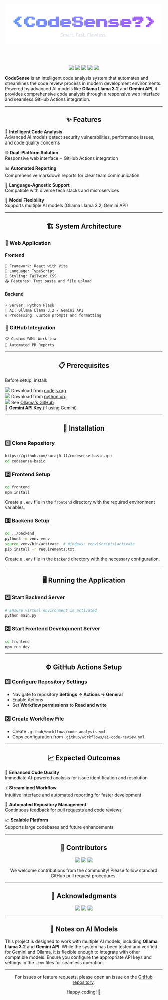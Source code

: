 <div align="center">

<img src="logo.png" alt="CodeSense Logo" width="500">

<br><br>

<img src="https://img.shields.io/badge/React-20232A?style=for-the-badge&logo=react&logoColor=61DAFB">
<img src="https://img.shields.io/badge/JavaScript-F7DF1E?style=for-the-badge&logo=javascript&logoColor=black">
<img src="https://img.shields.io/badge/Python-FFD43B?style=for-the-badge&logo=python&logoColor=blue">
<img src="https://img.shields.io/badge/Tailwind_CSS-38B2AC?style=for-the-badge&logo=tailwind-css&logoColor=white">
<img src="https://img.shields.io/badge/Vite-646CFF?style=for-the-badge&logo=vite&logoColor=white">



</div>


**CodeSense** is an intelligent code analysis system that automates and streamlines the code review process in modern development environments. Powered by advanced AI models like **Ollama Llama 3.2** and **Gemini API**, it provides comprehensive code analysis through a responsive web interface and seamless GitHub Actions integration.

---

<div align="center">

## ✨ Features

</div>

🤖 **Intelligent Code Analysis**  
Advanced AI models detect security vulnerabilities, performance issues, and code quality concerns

🌐 **Dual-Platform Solution**  
Responsive web interface + GitHub Actions integration

📊 **Automated Reporting**  
Comprehensive markdown reports for clear team communication

🔄 **Language-Agnostic Support**  
Compatible with diverse tech stacks and microservices

🧩 **Model Flexibility**  
Supports multiple AI models (Ollama Llama 3.2, Gemini API)

---

<div align="center">

## 🏗️ System Architecture

</div>

### 🎨 Web Application

#### Frontend
```
📱 Framework: React with Vite
🔷 Language: TypeScript
🎯 Styling: Tailwind CSS
📤 Features: Text paste and file upload
```

#### Backend
```
⚡ Server: Python Flask
🧠 AI: Ollama Llama 3.2 / Gemini API
⚙️ Processing: Custom prompts and formatting
```

### 🔗 GitHub Integration
```
📋 Custom YAML Workflow
📝 Automated PR Reports
```

---

<div align="center">

## 📋 Prerequisites

</div>

Before setup, install:

<img src="https://img.shields.io/badge/Node.js-339933?style=for-the-badge&logo=nodedotjs&logoColor=white"> Download from [nodejs.org](https://nodejs.org)  
<img src="https://img.shields.io/badge/Python-FFD43B?style=for-the-badge&logo=python&logoColor=blue"> Download from [python.org](https://python.org)  
<img src="https://img.shields.io/badge/Ollama-000000?style=for-the-badge&logo=llama&logoColor=white"> See [Ollama's GitHub](https://github.com/ollama/ollama)  
🔑 **Gemini API Key** (if using Gemini)

---

<div align="center">

## 🚀 Installation

</div>

### 1️⃣ Clone Repository
```bash
https://github.com/suraj0-11/codesense-basic.git
cd codesense-basic
```

### 2️⃣ Frontend Setup
```bash
cd frontend
npm install
```
Create a `.env` file in the `frontend` directory with the required environment variables.

### 3️⃣ Backend Setup
```bash
cd ../backend
python3 -m venv venv
source venv/bin/activate  # Windows: venv\Scripts\activate
pip install -r requirements.txt
```
Create a `.env` file in the `backend` directory with the necessary configuration.

---

<div align="center">

## 🖥️ Running the Application

</div>

### 1️⃣ Start Backend Server
```bash
# Ensure virtual environment is activated
python main.py
```

### 2️⃣ Start Frontend Development Server
```bash
cd frontend
npm run dev
```

---

<div align="center">

## ⚙️ GitHub Actions Setup

</div>

### 1️⃣ Configure Repository Settings
- Navigate to repository **Settings → Actions → General**
- Enable Actions
- Set **Workflow permissions** to **Read and write**

### 2️⃣ Create Workflow File
- Create `.github/workflows/code-analysis.yml`
- Copy configuration from `.github/workflows/ai-code-review.yml`

---

<div align="center">

## 📈 Expected Outcomes

</div>

🎯 **Enhanced Code Quality**  
Immediate AI-powered analysis for issue identification and resolution

⚡ **Streamlined Workflow**  
Intuitive interface and automated reporting for faster development

🔄 **Automated Repository Management**  
Continuous feedback for pull requests and code reviews

📈 **Scalable Platform**  
Supports large codebases and future enhancements

---

<div align="center">

## 👥 Contributors


[<img src="https://img.shields.io/badge/GitHub-suraj0--11-181717?style=for-the-badge&logo=github">](https://github.com/suraj0-11)
[<img src="https://img.shields.io/badge/GitHub-Rubbershredder-181717?style=for-the-badge&logo=github">](https://github.com/Rubbershredder/)
[<img src="https://img.shields.io/badge/GitHub-NikZone1-181717?style=for-the-badge&logo=github">](https://github.com/NikZone1)

We welcome contributions from the community! Please follow standard GitHub pull request procedures.

</div>

---

<div align="center">

## 🙏 Acknowledgments

<img src="https://img.shields.io/badge/Ollama-000000?style=for-the-badge&logo=llama&logoColor=white">
<img src="https://img.shields.io/badge/Gemini-4285F4?style=for-the-badge&logo=google&logoColor=white">
<img src="https://img.shields.io/badge/GitHub_Actions-2088FF?style=for-the-badge&logo=github-actions&logoColor=white">

</div>

---

<div align="center">

## 📝 Notes on AI Models

</div>

This project is designed to work with multiple AI models, including **Ollama Llama 3.2** and **Gemini API**. While the system has been tested and verified for Gemini and Ollama, it is flexible enough to integrate with other compatible models. Ensure you configure the appropriate API keys and settings in the `.env` files for seamless operation.

---

<div align="center">

For issues or feature requests, please open an issue on the [GitHub repository](https://github.com/suraj0-11/codesense-basic.git).

Happy coding! 🚀

</div>
